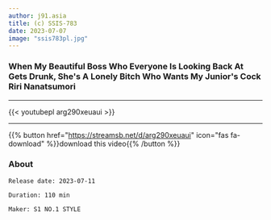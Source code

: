 ```yaml
---
author: j91.asia
title: (c) SSIS-783
date: 2023-07-07
image: "ssis783pl.jpg"
---
```


### When My Beautiful Boss Who Everyone Is Looking Back At Gets Drunk, She's A Lonely Bitch Who Wants My Junior's Cock Riri Nanatsumori
___

{{< youtubepl arg290xeuaui >}}
___

{{% button href="https://streamsb.net/d/arg290xeuaui" icon="fas fa-download" %}}download this video{{% /button %}}
### About

`Release date: 2023-07-11`

`Duration: 110 min`

`Maker:	S1 NO.1 STYLE`